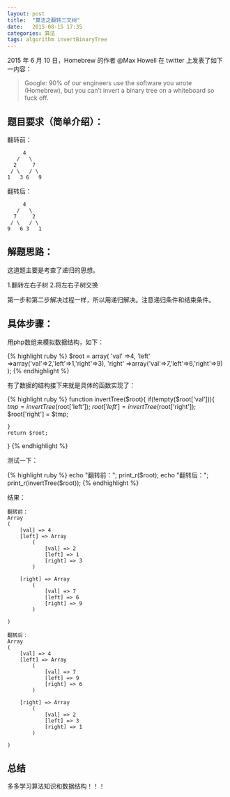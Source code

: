 ```yaml
---
layout: post
title:  "算法之翻转二叉树"
date:   2015-08-15 17:35
categories: 算法
tags: algorithm invertBinaryTree
---
```


2015 年 6 月 10 日，Homebrew 的作者 @Max Howell 在 twitter 上发表了如下一内容：

> Google: 90% of our engineers use the software you wrote (Homebrew), but you can’t invert a binary tree on a whiteboard so fuck off.

题目要求（简单介绍）：
--------

翻转前：

         4
       /   \
      2     7
     / \   / \
    1   3 6   9


翻转后：

         4
       /   \
      7     2
     / \   / \
    9   6 3   1

解题思路：
---------

这道题主要是考查了递归的思想。

1.翻转左右子树
2.将左右子树交换

第一步和第二步解决过程一样，所以用递归解决。注意递归条件和结束条件。

具体步骤：
----------

用php数组来模拟数据结构，如下：

{% highlight ruby %}
$root = array(
    'val'   =>4,
    'left'  =>array('val'=>2,'left'=>1,'right'=>3),
    'right' =>array('val'=>7,'left'=>6,'right'=>9)
);
{% endhighlight %}

有了数据的结构接下来就是具体的函数实现了：

{% highlight ruby %}
function invertTree($root){
    if(!empty($root['val'])){
        $tmp = invertTree($root['left']);
        $root['left']  = invertTree($root['right']);
        $root['right'] = $tmp;

    }
    return $root;
}
{% endhighlight %}

测试一下：

{% highlight ruby %}
echo "翻转前：";
print_r($root);
echo "翻转后：";
print_r(invertTree($root));
{% endhighlight %}

结果：

    翻转前：
    Array
    (
        [val] => 4
        [left] => Array
            (
                [val] => 2
                [left] => 1
                [right] => 3
            )

        [right] => Array
            (
                [val] => 7
                [left] => 6
                [right] => 9
            )

    )

    翻转后：
    Array
    (
        [val] => 4
        [left] => Array
            (
                [val] => 7
                [left] => 9
                [right] => 6
            )

        [right] => Array
            (
                [val] => 2
                [left] => 3
                [right] => 1
            )

    )

总结
-----
多多学习算法知识和数据结构！！！